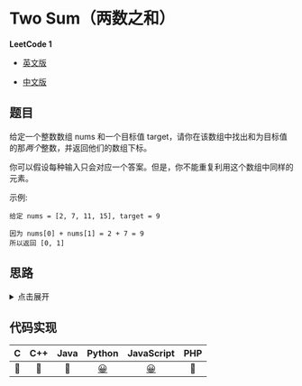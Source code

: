 # Two Sum（两数之和）
**LeetCode 1**

- [英文版](https://leetcode.com/problems/two-sum/)

- [中文版](https://leetcode-cn.com/problems/two-sum/)

## 题目
给定一个整数数组 nums 和一个目标值 target，请你在该数组中找出和为目标值的那*两个*整数，并返回他们的数组下标。

你可以假设每种输入只会对应一个答案。但是，你不能重复利用这个数组中同样的元素。

示例:
```
给定 nums = [2, 7, 11, 15], target = 9

因为 nums[0] + nums[1] = 2 + 7 = 9
所以返回 [0, 1]
```

## 思路
<details>
<summary>点击展开</summary>
借助散列表存储访问过元素的值和下标，时间复杂度 O(n)。
</details>

## 代码实现
| C | C++ | Java | Python | JavaScript | PHP |
| :--: | :--: | :--: | :--: | :---: | :---: |
| 🤔 | 🤔 | 🤔 | [😀](TwoSum.py) | [😀](TwoSum.js) | 🤔 |
